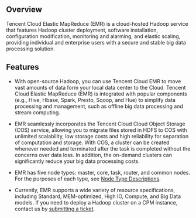## Overview
Tencent Cloud Elastic MapReduce (EMR) is a cloud-hosted Hadoop service that features Hadoop cluster deployment, software installation, configuration modification, monitoring and alarming, and elastic scaling, providing individual and enterprise users with a secure and stable big data processing solution.

## Features

- With open-source Hadoop, you can use Tencent Cloud EMR to move vast amounts of data form your local data center to the Cloud. Tencent Cloud Elastic MapReduce (EMR) is integrated with popular components (e.g., Hive, Hbase, Spark, Presto, Sqoop, and Hue) to simplify data processing and management, such as offline big data processing and stream computing.

- EMR seamlessly incorporates the Tencent Cloud Cloud Object Storage (COS) service, allowing you to migrate files stored in HDFS to COS with unlimited scalability, low storage costs and high reliability for separation of computation and storage. With COS, a cluster can be created whenever needed and terminated after the task is completed without the concerns over data loss. In addition, the on-demand clusters can significantly reduce your big data processing costs.

- EMR has five node types: master, core, task, router, and common nodes. For the purposes of each type, see [Node Type Descriptions](https://cloud.tencent.com/document/product/589/14624).

- Currently, EMR supports a wide variety of resource specifications, including Standard, MEM-optimized, High IO, Compute, and Big Data models. If you need to deploy a Hadoop cluster on a CPM instance, contact us by [submitting a ticket](https://console.cloud.tencent.com/workorder/category).
